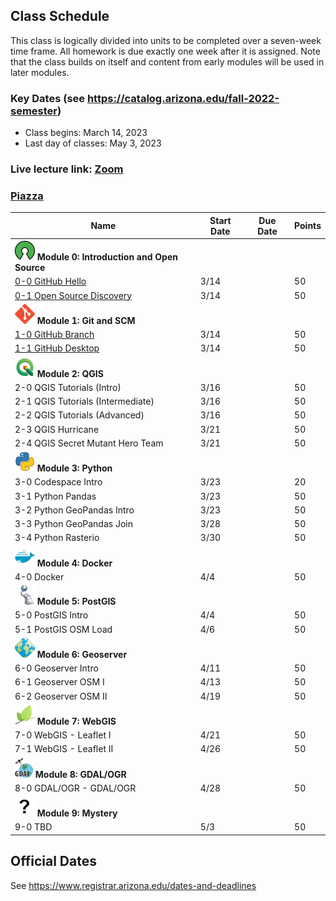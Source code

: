 
## Class Schedule

This class is logically divided into units to be completed over a seven-week time frame. All homework is due exactly one week after it is assigned. Note that the class builds on itself and content from early modules will be used in later modules.

### Key Dates (see https://catalog.arizona.edu/fall-2022-semester)
- Class begins: March 14, 2023
- Last day of classes:  May 3, 2023

### Live lecture link: [Zoom](https://arizona.zoom.us/j/86553203317)

### [Piazza]([https://piazza.com/class/l96iahse4la2gu](https://piazza.com/class/lf30l5i7eb755w))

|  **Name** | **Start Date** | **Due Date** | **Points** |
| --- | --- | --- | ---  |
|  **![open source](./media/open-source-32.png) Module 0: Introduction and Open Source** |  |  |  |
|  [0-0 GitHub Hello](https://classroom.github.com/a/bIDfU6rH) | 3/14 |  | 50 |
|  [0-1 Open Source Discovery](https://classroom.github.com/a/YLdN4FDt) | 3/14 |  | 50 |
|  **![git](./media/git-32.png) Module 1: Git and SCM** |  |  |  |
|  [1-0 GitHub Branch](https://classroom.github.com/a/GL7PnvKa) | 3/14 |  | 50 |
|  [1-1 GitHub Desktop](https://classroom.github.com/a/AQI6lR3W) | 3/14 |  | 50 |
|  **![qgis](./media/qgis-32.png) Module 2: QGIS** |  |  |  |
|  2-0 QGIS Tutorials (Intro) | 3/16 | | 50 |
|  2-1 QGIS Tutorials (Intermediate) | 3/16 |  | 50 |
|  2-2 QGIS Tutorials (Advanced) | 3/16 | | 50 |
|  2-3 QGIS Hurricane | 3/21 | | 50 |
|  2-4 QGIS Secret Mutant Hero Team | 3/21 | | 50 |
|  **![python](./media/python-32.png) Module 3: Python** |  |  |  |
|  3-0 Codespace Intro | 3/23 | | 20 |
|  3-1 Python Pandas | 3/23 | | 50 |
|  3-2 Python GeoPandas Intro | 3/23 |  | 50 |
|  3-3 Python GeoPandas Join | 3/28 |  | 50 |
|  3-4 Python Rasterio | 3/30 | | 50 |
|  **![docker](./media/docker-32.png) Module 4: Docker** |  |  |  |
|  4-0 Docker | 4/4 |  | 50 |
|  **![postgis](./media/postgis-32.png) Module 5: PostGIS** |  |  |  |
|  5-0 PostGIS Intro | 4/4 | | 50 |
|  5-1 PostGIS OSM Load | 4/6 | | 50 |
|  **![geoserver](./media/geoserver-32.png) Module 6: Geoserver** |  |  |  |
|  6-0 Geoserver Intro | 4/11 | | 50 |
|  6-1 Geoserver OSM I | 4/13 | | 50 |
|  6-2 Geoserver OSM II | 4/19 | | 50 |
|  **![leaflet](./media/leaflet-32.png) Module 7: WebGIS** |  |  |  |
|  7-0 WebGIS - Leaflet I | 4/21 | | 50 |
|  7-1 WebGIS - Leaflet II | 4/26 | | 50 |
|  **![leaflet](./media/gdal-32.png) Module 8: GDAL/OGR** |  |  |  |
|  8-0 GDAL/OGR - GDAL/OGR | 4/28 | | 50 |
|  **![guest](./media/question-32.png) Module 9: Mystery** |  |  |  |
|  9-0 TBD | 5/3 | | 50 |

## Official Dates
See https://www.registrar.arizona.edu/dates-and-deadlines

